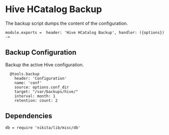 
# Hive HCatalog Backup

The backup script dumps the content of the configuration.

    module.exports =  header: 'Hive HCatalog Backup', handler: ({options}) ->

## Backup Configuration

Backup the active Hive configuration.

      @tools.backup
        header: 'Configuration'
        name: 'conf'
        source: options.conf_dir
        target: "/var/backups/hive/"
        interval: month: 1
        retention: count: 2

## Dependencies

    db = require 'nikita/lib/misc/db'
